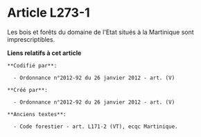 # Article L273-1

Les bois et forêts du domaine de l'Etat situés à la Martinique sont imprescriptibles.

**Liens relatifs à cet article**

	**Codifié par**:

	  - Ordonnance n°2012-92 du 26 janvier 2012 - art. (V)

	**Créé par**:

	  - Ordonnance n°2012-92 du 26 janvier 2012 - art. (V)

	**Anciens textes**:

	  - Code forestier - art. L171-2 (VT), ecqc Martinique.

